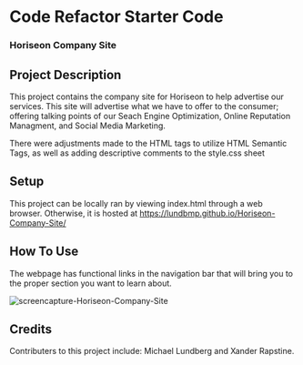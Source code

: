 # Code Refactor Starter Code
### Horiseon Company Site

## Project Description

This project contains the company site for Horiseon to help advertise our services. 
This site will advertise what we have to offer to the consumer; offering talking points of our Seach Engine Optimization, Online Reputation Managment, and Social Media Marketing.

There were adjustments made to the HTML tags to utilize HTML Semantic Tags, as well as adding descriptive comments to the style.css sheet

## Setup
This project can be locally ran by viewing index.html through a web browser. Otherwise, it is hosted at https://lundbmp.github.io/Horiseon-Company-Site/

## How To Use
The webpage has functional links in the navigation bar that will bring you to the proper section you want to learn about.

![screencapture-Horiseon-Company-Site](https://user-images.githubusercontent.com/35671768/165855077-04f4af3e-34e5-4999-9c95-cd4e80de2aca.png)


## Credits
Contributers to this project include: Michael Lundberg and Xander Rapstine.
